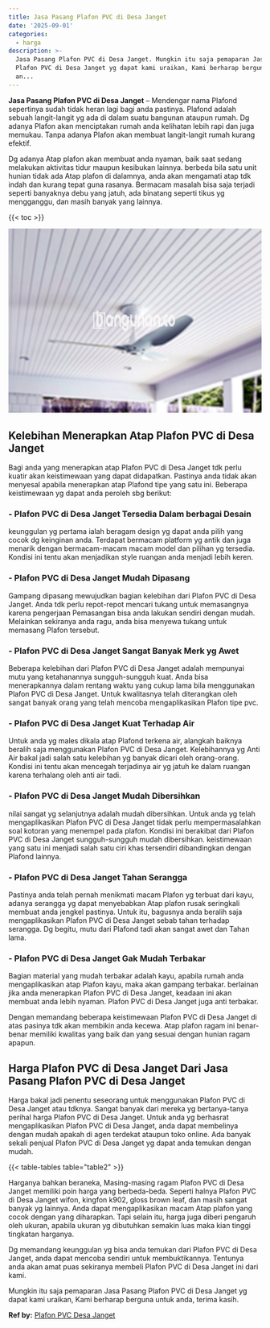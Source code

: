 ```yaml
---
title: Jasa Pasang Plafon PVC di Desa Janget
date: '2025-09-01'
categories:
  - harga
description: >-
  Jasa Pasang Plafon PVC di Desa Janget. Mungkin itu saja pemaparan Jasa Pasang
  Plafon PVC di Desa Janget yg dapat kami uraikan, Kami berharap berguna untuk
  an...
---
```


**Jasa Pasang Plafon PVC di Desa Janget** – Mendengar nama Plafond sepertinya sudah tidak heran lagi bagi anda pastinya. Plafond adalah sebuah langit-langit yg ada di dalam suatu bangunan ataupun rumah. Dg adanya Plafon akan menciptakan rumah anda kelihatan lebih rapi dan juga memukau. Tanpa adanya Plafon akan membuat langit-langit rumah kurang efektif.

Dg adanya Atap plafon akan membuat anda nyaman, baik saat sedang melakukan aktivitas tidur maupun kesibukan lainnya. berbeda bila satu unit hunian tidak ada Atap plafon di dalamnya, anda akan mengamati atap tdk indah dan kurang tepat guna rasanya. Bermacam masalah bisa saja terjadi seperti banyaknya debu yang jatuh, ada binatang seperti tikus yg mengganggu, dan masih banyak yang lainnya.

{{< toc >}}

![Jasa Pasang Plafon PVC di Desa Janget](/images/flafond-pvc-murah30.png)

## Kelebihan Menerapkan Atap Plafon PVC di Desa Janget

Bagi anda yang menerapkan atap Plafon PVC di Desa Janget tdk perlu kuatir akan keistimewaan yang dapat didapatkan. Pastinya anda tidak akan menyesal apabila menerapkan atap Plafond tipe yang satu ini. Beberapa keistimewaan yg dapat anda peroleh sbg berikut:

### \- Plafon PVC di Desa Janget Tersedia Dalam berbagai Desain

keunggulan yg pertama ialah beragam design yg dapat anda pilih yang cocok dg keinginan anda. Terdapat bermacam platform yg antik dan juga menarik dengan bermacam-macam macam model dan pilihan yg tersedia. Kondisi ini tentu akan menjadikan style ruangan anda menjadi lebih keren.

### \- Plafon PVC di Desa Janget Mudah Dipasang

Gampang dipasang mewujudkan bagian kelebihan dari Plafon PVC di Desa Janget. Anda tdk perlu repot-repot mencari tukang untuk memasangnya karena pengerjaan Pemasangan bisa anda lakukan sendiri dengan mudah. Melainkan sekiranya anda ragu, anda bisa menyewa tukang untuk memasang Plafon tersebut.

### \- Plafon PVC di Desa Janget Sangat Banyak Merk yg Awet

Beberapa kelebihan dari Plafon PVC di Desa Janget adalah mempunyai mutu yang ketahanannya sungguh-sungguh kuat. Anda bisa menerapkannya dalam rentang waktu yang cukup lama bila menggunakan Plafon PVC di Desa Janget. Untuk kwalitasnya telah diterangkan oleh sangat banyak orang yang telah mencoba mengaplikasikan Plafon tipe pvc.

### \- Plafon PVC di Desa Janget Kuat Terhadap Air

Untuk anda yg males dikala atap Plafond terkena air, alangkah baiknya beralih saja menggunakan Plafon PVC di Desa Janget. Kelebihannya yg Anti Air bakal jadi salah satu kelebihan yg banyak dicari oleh orang-orang. Kondisi ini tentu akan mencegah terjadinya air yg jatuh ke dalam ruangan karena terhalang oleh anti air tadi.

### \- Plafon PVC di Desa Janget Mudah Dibersihkan

nilai sangat yg selanjutnya adalah mudah dibersihkan. Untuk anda yg telah mengaplikasikan Plafon PVC di Desa Janget tidak perlu mempermasalahkan soal kotoran yang menempel pada plafon. Kondisi ini berakibat dari Plafon PVC di Desa Janget sungguh-sungguh mudah dibersihkan. keistimewaan yang satu ini menjadi salah satu ciri khas tersendiri dibandingkan dengan Plafond lainnya.

### \- Plafon PVC di Desa Janget Tahan Serangga

Pastinya anda telah pernah menikmati macam Plafon yg terbuat dari kayu, adanya serangga yg dapat menyebabkan Atap plafon rusak seringkali membuat anda jengkel pastinya. Untuk itu, bagusnya anda beralih saja mengaplikasikan Plafon PVC di Desa Janget sebab tahan terhadap serangga. Dg begitu, mutu dari Plafond tadi akan sangat awet dan Tahan lama.

### \- Plafon PVC di Desa Janget Gak Mudah Terbakar

Bagian material yang mudah terbakar adalah kayu, apabila rumah anda mengaplikasikan atap Plafon kayu, maka akan gampang terbakar. berlainan jika anda menerapkan Plafon PVC di Desa Janget, keadaan ini akan membuat anda lebih nyaman. Plafon PVC di Desa Janget juga anti terbakar.

Dengan memandang beberapa keistimewaan Plafon PVC di Desa Janget di atas pasinya tdk akan membikin anda kecewa. Atap plafon ragam ini benar-benar memiliki kwalitas yang baik dan yang sesuai dengan hunian ragam apapun.

## Harga Plafon PVC di Desa Janget Dari Jasa Pasang Plafon PVC di Desa Janget

Harga bakal jadi penentu seseorang untuk menggunakan Plafon PVC di Desa Janget atau tdknya. Sangat banyak dari mereka yg bertanya-tanya perihal harga Plafon PVC di Desa Janget. Untuk anda yg berhasrat mengaplikasikan Plafon PVC di Desa Janget, anda dapat membelinya dengan mudah apakah di agen terdekat ataupun toko online. Ada banyak sekali penjual Plafon PVC di Desa Janget yg dapat anda temukan dengan mudah.

{{< table-tables table="table2" >}}

Harganya bahkan beraneka, Masing-masing ragam Plafon PVC di Desa Janget memiliki poin harga yang berbeda-beda. Seperti halnya Plafon PVC di Desa Janget wifon, kingfon k902, gloss brown leaf, dan masih sangat banyak yg lainnya. Anda dapat mengaplikasikan macam Atap plafon yang cocok dengan yang diharapkan. Tapi selain itu, harga juga diberi pengaruh oleh ukuran, apabila ukuran yg dibutuhkan semakin luas maka kian tinggi tingkatan harganya.

Dg memandang keunggulan yg bisa anda temukan dari Plafon PVC di Desa Janget, anda dapat mencoba sendiri untuk membuktikannya. Tentunya anda akan amat puas sekiranya membeli Plafon PVC di Desa Janget ini dari kami.

Mungkin itu saja pemaparan Jasa Pasang Plafon PVC di Desa Janget yg dapat kami uraikan, Kami berharap berguna untuk anda, terima kasih.

**Ref by:** [Plafon PVC Desa Janget](https://id.wikipedia.org/wiki/Plafon)
